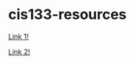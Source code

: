 # cis133-resources 
<a href=">https://medium.com/level-up-web/30-html-css-resources-for-beginners-4e4d0af4b44b/">Link 1!</a>

<a href="https://www.cssportal.com/css-resources.php/">Link 2!</a>